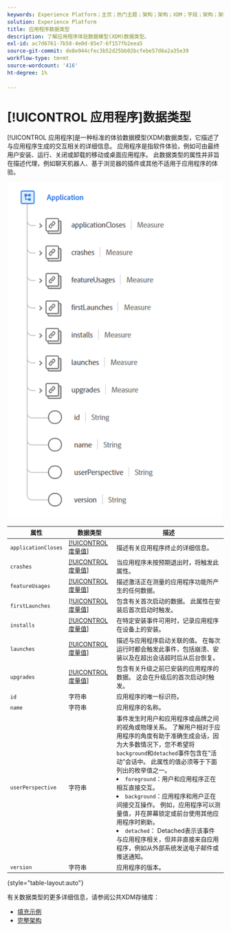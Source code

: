 ```yaml
---
keywords: Experience Platform；主页；热门主题；架构；架构；XDM；字段；架构；架构；应用程序；数据类型；数据类型；
solution: Experience Platform
title: 应用程序数据类型
description: 了解应用程序体验数据模型(XDM)数据类型。
exl-id: ac7d6761-7b58-4e0d-85e7-6f157fb2eea5
source-git-commit: de8e944cfec3b52d25bb02bcfebe57d6a2a35e39
workflow-type: tm+mt
source-wordcount: '416'
ht-degree: 1%

---
```


# [!UICONTROL 应用程序]数据类型

[!UICONTROL 应用程序]是一种标准的体验数据模型(XDM)数据类型，它描述了与应用程序生成的交互相关的详细信息。 应用程序是指软件体验，例如可由最终用户安装、运行、关闭或卸载的移动或桌面应用程序。 此数据类型的属性并非旨在描述代理，例如聊天机器人、基于浏览器的插件或其他不适用于应用程序的体验。

<img src="../images/data-types/application.PNG" width="500" /><br />

| 属性 | 数据类型 | 描述 |
| --- | --- | --- |
| `applicationCloses` | [[!UICONTROL 度量值]](./measure.md) | 描述有关应用程序终止的详细信息。 |
| `crashes` | [[!UICONTROL 度量值]](./measure.md) | 当应用程序未按预期退出时，将触发此属性。 |
| `featureUsages` | [[!UICONTROL 度量值]](./measure.md) | 描述激活正在测量的应用程序功能所产生的任何数据。 |
| `firstLaunches` | [[!UICONTROL 度量值]](./measure.md) | 包含有关首次启动的数据。 此属性在安装后首次启动时触发。 |
| `installs` | [[!UICONTROL 度量值]](./measure.md) | 在特定安装事件可用时，记录应用程序在设备上的安装。 |
| `launches` | [[!UICONTROL 度量值]](./measure.md) | 描述与应用程序启动关联的值。 在每次运行时都会触发此事件，包括崩溃、安装以及在超出会话超时后从后台恢复。 |
| `upgrades` | [[!UICONTROL 度量值]](./measure.md) | 包含有关升级之前已安装的应用程序的数据。 这会在升级后的首次启动时触发。 |
| `id` | 字符串 | 应用程序的唯一标识符。 |
| `name` | 字符串 | 应用程序的名称。 |
| `userPerspective` | 字符串 | 事件发生时用户和应用程序或品牌之间的视角或物理关系。 了解用户相对于应用程序的角度有助于准确生成会话，因为大多数情况下，您不希望将`background`和`detached`事件包含在“活动”会话中。 此属性的值必须等于下面列出的枚举值之一。 <li> `foreground`：用户和应用程序正在相互直接交互。 </li> <li> `background`：应用程序和用户正在间接交互操作。 例如，应用程序可以测量值，并在屏幕锁定或前台使用其他应用程序时刷新。  </li> <li> `detached`： Detached表示该事件与应用程序相关，但并非直接来自应用程序，例如从外部系统发送电子邮件或推送通知。 |
| `version` | 字符串 | 应用程序的版本。 |

{style="table-layout:auto"}

有关数据类型的更多详细信息，请参阅公共XDM存储库：

* [填充示例](https://github.com/adobe/xdm/blob/master/components/datatypes/channels/application.example.1.json)
* [完整架构](https://github.com/adobe/xdm/blob/master/components/datatypes/channels/application.schema.json)
